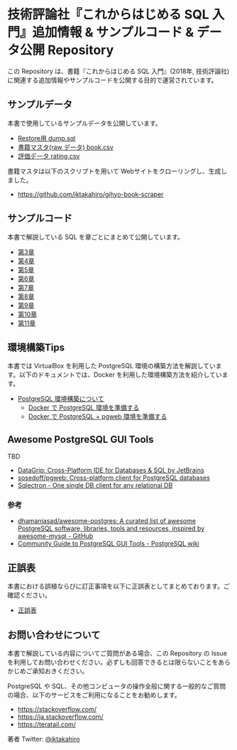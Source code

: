 # 技術評論社『これからはじめる SQL 入門』追加情報 & サンプルコード & データ公開 Repository

この Repository は、書籍『これからはじめる SQL 入門』(2018年, 技術評論社) に関連する追加情報やサンプルコードを公開する目的で運営されています。

## サンプルデータ

本書で使用しているサンプルデータを公開しています。

* [Restore用 dump.sql](./data/dump.sql)
* [書籍マスタ(raw データ) book.csv](./data/book.csv)
* [評価データ rating.csv](./data/rating.csv)

書籍マスタは以下のスクリプトを用いて Webサイトをクローリングし、生成しました。

* https://github.com/iktakahiro/gihyo-book-scraper

## サンプルコード

本書で解説している SQL を章ごとにまとめて公開しています。

* [第3章](./sample_sql/chapter03.sql)
* [第4章](./sample_sql/chapter04.sql)
* [第5章](./sample_sql/chapter05.sql)
* [第6章](./sample_sql/chapter06.sql)
* [第7章](./sample_sql/chapter07.sql)
* [第8章](./sample_sql/chapter08.sql)
* [第9章](./sample_sql/chapter09.sql)
* [第10章](./sample_sql/chapter10.sql)
* [第11章](./sample_sql/chapter11.sql)

## 環境構築Tips

本書では VirtualBox を利用した PostgreSQL 環境の構築方法を解説しています。以下のドキュメントでは、Docker を利用した環境構築方法を紹介しています。

* [PostgreSQL 環境構築について](./docs/environment.md)
    * [Docker で PostgreSQL 環境を準備する](./docs/docker-postgres.md)
    * [Docker で PostgreSQL + pgweb 環境を準備する](./docs/docker-postgres-with-pgweb.md)

## Awesome PostgreSQL GUI Tools

TBD

* [DataGrip: Cross\-Platform IDE for Databases & SQL by JetBrains](https://www.jetbrains.com/datagrip/)
* [sosedoff/pgweb: Cross\-platform client for PostgreSQL databases](https://github.com/sosedoff/pgweb)
* [Sqlectron \- One single DB client for any relational DB](https://sqlectron.github.io/)

### 参考

* [dhamaniasad/awesome\-postgres: A curated list of awesome PostgreSQL software, libraries, tools and resources, inspired by awesome\-mysql - GitHub](https://github.com/dhamaniasad/awesome-postgres#gui)
* [Community Guide to PostgreSQL GUI Tools \- PostgreSQL wiki](https://wiki.postgresql.org/wiki/Community_Guide_to_PostgreSQL_GUI_Tools)

## 正誤表

本書における誤植ならびに訂正事項を以下に正誤表としてまとめております。ご確認ください。

* [正誤表](./docs/errata.md)

## お問い合わせについて

本書で解説している内容についてご質問がある場合、この Repository の Issue を利用してお問い合わせください。必ずしも回答できるとは限らないことをあらかじめご承知おきください。

PostgreSQL や SQL、その他コンピュータの操作全般に関する一般的なご質問の場合、以下のサービスをご利用になることをお勧めします。

* https://stackoverflow.com/
* https://ja.stackoverflow.com/
* https://teratail.com/

著者 Twitter: [@iktakahiro](https://twitter.com/iktakahiro)
